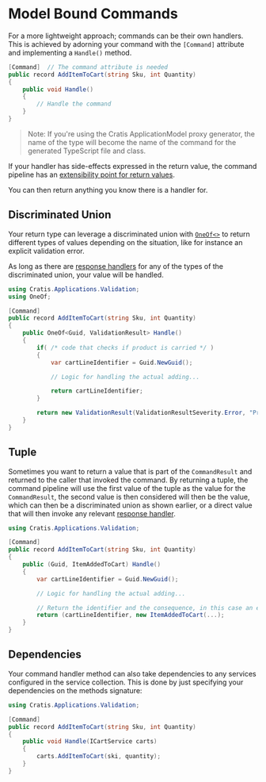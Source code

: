 # Model Bound Commands

For a more lightweight approach; commands can be their own handlers.
This is achieved by adorning your command with the `[Command]` attribute
and implementing a `Handle()` method.

```csharp
[Command]  // The command attribute is needed
public record AddItemToCart(string Sku, int Quantity)
{
    public void Handle()
    {
        // Handle the command
    }
}
```

> Note: If you're using the Cratis ApplicationModel proxy generator, the name of the type
> will become the name of the command for the generated TypeScript file and class.

If your handler has side-effects expressed in the return value, the
command pipeline has an [extensibility point for return values](./response-value-handlers.md).

You can then return anything you know there is a handler for.

## Discriminated Union

Your return type can leverage a discriminated union with [`OneOf<>`](https://github.com/mcintyre321/OneOf/) to
return different types of values depending on the situation, like for instance an explicit validation error.

As long as there are [response handlers](./response-value-handlers.md) for any of the types of the discriminated union, your value
will be handled.

```csharp
using Cratis.Applications.Validation;
using OneOf;

[Command]
public record AddItemToCart(string Sku, int Quantity)
{
    public OneOf<Guid, ValidationResult> Handle()
    {
        if( /* code that checks if product is carried */ )
        {
            var cartLineIdentifier = Guid.NewGuid();

            // Logic for handling the actual adding...

            return cartLineIdentifier;
        }

        return new ValidationResult(ValidationResultSeverity.Error, "Product is not carried anymore", [], null!);
    }
}
```

## Tuple

Sometimes you want to return a value that is part of the `CommandResult` and returned to the
caller that invoked the command. By returning a tuple, the command pipeline will use the
first value of the tuple as the value for the `CommandResult`, the second value is then considered
will then be the value, which can then be a discriminated union as shown earlier, or a direct
value that will then invoke any relevant [response handler](./response-value-handlers.md).

```csharp
using Cratis.Applications.Validation;

[Command]
public record AddItemToCart(string Sku, int Quantity)
{
    public (Guid, ItemAddedToCart) Handle()
    {
        var cartLineIdentifier = Guid.NewGuid();

        // Logic for handling the actual adding...

        // Return the identifier and the consequence, in this case an event handled by Chronicle.
        return (cartLineIdentifier, new ItemAddedToCart(...);
    }
}
```

## Dependencies

Your command handler method can also take dependencies to any services configured in the
service collection. This is done by just specifying your dependencies on the methods signature:

```csharp
using Cratis.Applications.Validation;

[Command]
public record AddItemToCart(string Sku, int Quantity)
{
    public void Handle(ICartService carts)
    {
        carts.AddItemToCart(ski, quantity);
    }
}
```
